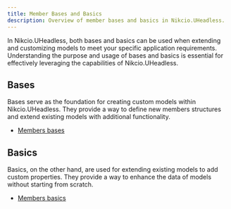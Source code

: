 ```yaml
---
title: Member Bases and Basics
description: Overview of member bases and basics in Nikcio.UHeadless.
---
```


In Nikcio.UHeadless, both bases and basics can be used when extending and customizing models to meet your specific application requirements. Understanding the purpose and usage of bases and basics is essential for effectively leveraging the capabilities of Nikcio.UHeadless.

## Bases

Bases serve as the foundation for creating custom models within Nikcio.UHeadless. They provide a way to define new members structures and extend existing models with additional functionality.

- [Members bases](./bases)

## Basics

Basics, on the other hand, are used for extending existing models to add custom properties. They provide a way to enhance the data of models without starting from scratch.

- [Members basics](./basics)